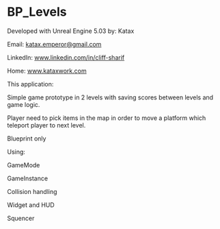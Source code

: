 # BP_Levels
Developed with Unreal Engine 5.03 by: Katax

Email: katax.emperor@gmail.com

LinkedIn: www.linkedin.com/in/cliff-sharif

Home: www.kataxwork.com

This application:

Simple game prototype in 2 levels with saving scores between levels and game logic.

Player need to pick items in the map in order to move a platform which teleport player to next level. 

Blueprint only

Using:

GameMode

GameInstance

Collision handling

Widget and HUD

Squencer

